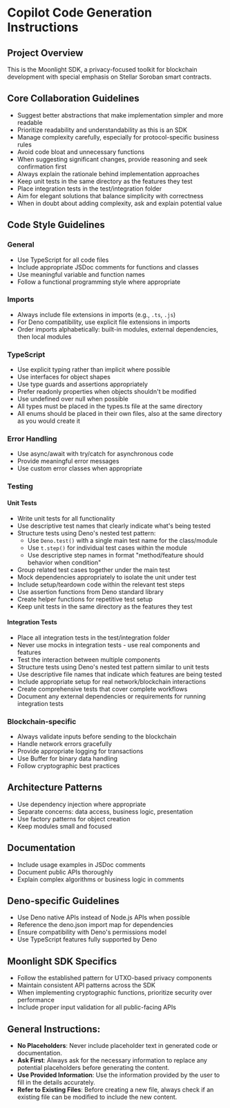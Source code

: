 # Copilot Code Generation Instructions

## Project Overview

This is the Moonlight SDK, a privacy-focused toolkit for blockchain development with special emphasis on Stellar Soroban smart contracts.

## Core Collaboration Guidelines

- Suggest better abstractions that make implementation simpler and more readable
- Prioritize readability and understandability as this is an SDK
- Manage complexity carefully, especially for protocol-specific business rules
- Avoid code bloat and unnecessary functions
- When suggesting significant changes, provide reasoning and seek confirmation first
- Always explain the rationale behind implementation approaches
- Keep unit tests in the same directory as the features they test
- Place integration tests in the test/integration folder
- Aim for elegant solutions that balance simplicity with correctness
- When in doubt about adding complexity, ask and explain potential value

## Code Style Guidelines

### General

- Use TypeScript for all code files
- Include appropriate JSDoc comments for functions and classes
- Use meaningful variable and function names
- Follow a functional programming style where appropriate

### Imports

- Always include file extensions in imports (e.g., `.ts`, `.js`)
- For Deno compatibility, use explicit file extensions in imports
- Order imports alphabetically: built-in modules, external dependencies, then local modules

### TypeScript

- Use explicit typing rather than implicit where possible
- Use interfaces for object shapes
- Use type guards and assertions appropriately
- Prefer readonly properties when objects shouldn't be modified
- Use undefined over null when possible
- All types must be placed in the types.ts file at the same directory
- All enums should be placed in their own files, also at the same directory as you would create it

### Error Handling

- Use async/await with try/catch for asynchronous code
- Provide meaningful error messages
- Use custom error classes when appropriate

### Testing

#### Unit Tests

- Write unit tests for all functionality
- Use descriptive test names that clearly indicate what's being tested
- Structure tests using Deno's nested test pattern:
  - Use `Deno.test()` with a single main test name for the class/module
  - Use `t.step()` for individual test cases within the module
  - Use descriptive step names in format "method/feature should behavior when condition"
- Group related test cases together under the main test
- Mock dependencies appropriately to isolate the unit under test
- Include setup/teardown code within the relevant test steps
- Use assertion functions from Deno standard library
- Create helper functions for repetitive test setup
- Keep unit tests in the same directory as the features they test

#### Integration Tests

- Place all integration tests in the test/integration folder
- Never use mocks in integration tests - use real components and features
- Test the interaction between multiple components
- Structure tests using Deno's nested test pattern similar to unit tests
- Use descriptive file names that indicate which features are being tested
- Include appropriate setup for real network/blockchain interactions
- Create comprehensive tests that cover complete workflows
- Document any external dependencies or requirements for running integration tests

### Blockchain-specific

- Always validate inputs before sending to the blockchain
- Handle network errors gracefully
- Provide appropriate logging for transactions
- Use Buffer for binary data handling
- Follow cryptographic best practices

## Architecture Patterns

- Use dependency injection where appropriate
- Separate concerns: data access, business logic, presentation
- Use factory patterns for object creation
- Keep modules small and focused

## Documentation

- Include usage examples in JSDoc comments
- Document public APIs thoroughly
- Explain complex algorithms or business logic in comments

## Deno-specific Guidelines

- Use Deno native APIs instead of Node.js APIs when possible
- Reference the deno.json import map for dependencies
- Ensure compatibility with Deno's permissions model
- Use TypeScript features fully supported by Deno

## Moonlight SDK Specifics

- Follow the established pattern for UTXO-based privacy components
- Maintain consistent API patterns across the SDK
- When implementing cryptographic functions, prioritize security over performance
- Include proper input validation for all public-facing APIs

## General Instructions:

- **No Placeholders**: Never include placeholder text in generated code or documentation.
- **Ask First**: Always ask for the necessary information to replace any potential placeholders before generating the content.
- **Use Provided Information**: Use the information provided by the user to fill in the details accurately.
- **Refer to Existing Files**: Before creating a new file, always check if an existing file can be modified to include the new content.
